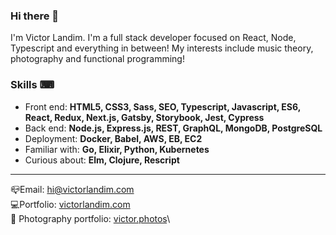 ### Hi there 👀

I'm Victor Landim. I'm a full stack developer focused on React, Node, Typescript and everything in between! My interests include music theory, photography and functional programming!

### Skills ⌨
- Front end: **HTML5, CSS3, Sass, SEO, Typescript, Javascript, ES6, React, Redux, Next.js, Gatsby, Storybook, Jest, Cypress**
- Back end: **Node.js, Express.js, REST, GraphQL, MongoDB, PostgreSQL**
- Deployment: **Docker, Babel, AWS, EB, EC2**
- Familiar with: **Go, Elixir, Python, Kubernetes**
- Curious about: **Elm, Clojure, Rescript**

---

📪Email: [hi@victorlandim.com](mailto:hi@victorlandim.com)\
💻Portfolio: [victorlandim.com](https://victorlandim.com)\
📸 Photography portfolio: [victor.photos](https://victor.photos)\

